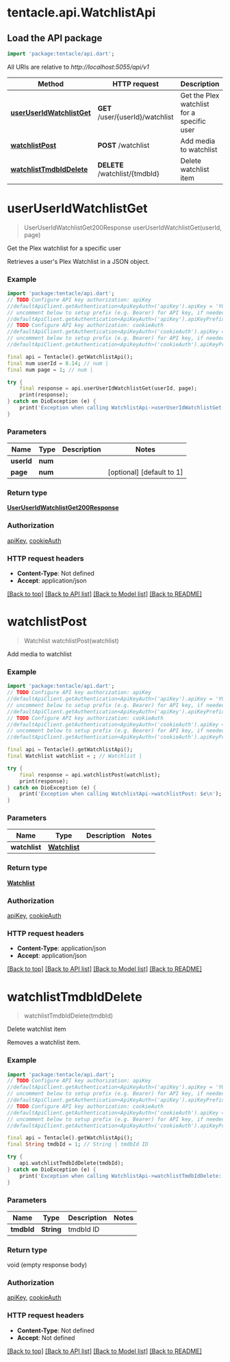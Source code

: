 # tentacle.api.WatchlistApi

## Load the API package
```dart
import 'package:tentacle/api.dart';
```

All URIs are relative to *http://localhost:5055/api/v1*

Method | HTTP request | Description
------------- | ------------- | -------------
[**userUserIdWatchlistGet**](WatchlistApi.md#useruseridwatchlistget) | **GET** /user/{userId}/watchlist | Get the Plex watchlist for a specific user
[**watchlistPost**](WatchlistApi.md#watchlistpost) | **POST** /watchlist | Add media to watchlist
[**watchlistTmdbIdDelete**](WatchlistApi.md#watchlisttmdbiddelete) | **DELETE** /watchlist/{tmdbId} | Delete watchlist item


# **userUserIdWatchlistGet**
> UserUserIdWatchlistGet200Response userUserIdWatchlistGet(userId, page)

Get the Plex watchlist for a specific user

Retrieves a user's Plex Watchlist in a JSON object. 

### Example
```dart
import 'package:tentacle/api.dart';
// TODO Configure API key authorization: apiKey
//defaultApiClient.getAuthentication<ApiKeyAuth>('apiKey').apiKey = 'YOUR_API_KEY';
// uncomment below to setup prefix (e.g. Bearer) for API key, if needed
//defaultApiClient.getAuthentication<ApiKeyAuth>('apiKey').apiKeyPrefix = 'Bearer';
// TODO Configure API key authorization: cookieAuth
//defaultApiClient.getAuthentication<ApiKeyAuth>('cookieAuth').apiKey = 'YOUR_API_KEY';
// uncomment below to setup prefix (e.g. Bearer) for API key, if needed
//defaultApiClient.getAuthentication<ApiKeyAuth>('cookieAuth').apiKeyPrefix = 'Bearer';

final api = Tentacle().getWatchlistApi();
final num userId = 8.14; // num | 
final num page = 1; // num | 

try {
    final response = api.userUserIdWatchlistGet(userId, page);
    print(response);
} catch on DioException (e) {
    print('Exception when calling WatchlistApi->userUserIdWatchlistGet: $e\n');
}
```

### Parameters

Name | Type | Description  | Notes
------------- | ------------- | ------------- | -------------
 **userId** | **num**|  | 
 **page** | **num**|  | [optional] [default to 1]

### Return type

[**UserUserIdWatchlistGet200Response**](UserUserIdWatchlistGet200Response.md)

### Authorization

[apiKey](../README.md#apiKey), [cookieAuth](../README.md#cookieAuth)

### HTTP request headers

 - **Content-Type**: Not defined
 - **Accept**: application/json

[[Back to top]](#) [[Back to API list]](../README.md#documentation-for-api-endpoints) [[Back to Model list]](../README.md#documentation-for-models) [[Back to README]](../README.md)

# **watchlistPost**
> Watchlist watchlistPost(watchlist)

Add media to watchlist

### Example
```dart
import 'package:tentacle/api.dart';
// TODO Configure API key authorization: apiKey
//defaultApiClient.getAuthentication<ApiKeyAuth>('apiKey').apiKey = 'YOUR_API_KEY';
// uncomment below to setup prefix (e.g. Bearer) for API key, if needed
//defaultApiClient.getAuthentication<ApiKeyAuth>('apiKey').apiKeyPrefix = 'Bearer';
// TODO Configure API key authorization: cookieAuth
//defaultApiClient.getAuthentication<ApiKeyAuth>('cookieAuth').apiKey = 'YOUR_API_KEY';
// uncomment below to setup prefix (e.g. Bearer) for API key, if needed
//defaultApiClient.getAuthentication<ApiKeyAuth>('cookieAuth').apiKeyPrefix = 'Bearer';

final api = Tentacle().getWatchlistApi();
final Watchlist watchlist = ; // Watchlist | 

try {
    final response = api.watchlistPost(watchlist);
    print(response);
} catch on DioException (e) {
    print('Exception when calling WatchlistApi->watchlistPost: $e\n');
}
```

### Parameters

Name | Type | Description  | Notes
------------- | ------------- | ------------- | -------------
 **watchlist** | [**Watchlist**](Watchlist.md)|  | 

### Return type

[**Watchlist**](Watchlist.md)

### Authorization

[apiKey](../README.md#apiKey), [cookieAuth](../README.md#cookieAuth)

### HTTP request headers

 - **Content-Type**: application/json
 - **Accept**: application/json

[[Back to top]](#) [[Back to API list]](../README.md#documentation-for-api-endpoints) [[Back to Model list]](../README.md#documentation-for-models) [[Back to README]](../README.md)

# **watchlistTmdbIdDelete**
> watchlistTmdbIdDelete(tmdbId)

Delete watchlist item

Removes a watchlist item.

### Example
```dart
import 'package:tentacle/api.dart';
// TODO Configure API key authorization: apiKey
//defaultApiClient.getAuthentication<ApiKeyAuth>('apiKey').apiKey = 'YOUR_API_KEY';
// uncomment below to setup prefix (e.g. Bearer) for API key, if needed
//defaultApiClient.getAuthentication<ApiKeyAuth>('apiKey').apiKeyPrefix = 'Bearer';
// TODO Configure API key authorization: cookieAuth
//defaultApiClient.getAuthentication<ApiKeyAuth>('cookieAuth').apiKey = 'YOUR_API_KEY';
// uncomment below to setup prefix (e.g. Bearer) for API key, if needed
//defaultApiClient.getAuthentication<ApiKeyAuth>('cookieAuth').apiKeyPrefix = 'Bearer';

final api = Tentacle().getWatchlistApi();
final String tmdbId = 1; // String | tmdbId ID

try {
    api.watchlistTmdbIdDelete(tmdbId);
} catch on DioException (e) {
    print('Exception when calling WatchlistApi->watchlistTmdbIdDelete: $e\n');
}
```

### Parameters

Name | Type | Description  | Notes
------------- | ------------- | ------------- | -------------
 **tmdbId** | **String**| tmdbId ID | 

### Return type

void (empty response body)

### Authorization

[apiKey](../README.md#apiKey), [cookieAuth](../README.md#cookieAuth)

### HTTP request headers

 - **Content-Type**: Not defined
 - **Accept**: Not defined

[[Back to top]](#) [[Back to API list]](../README.md#documentation-for-api-endpoints) [[Back to Model list]](../README.md#documentation-for-models) [[Back to README]](../README.md)

